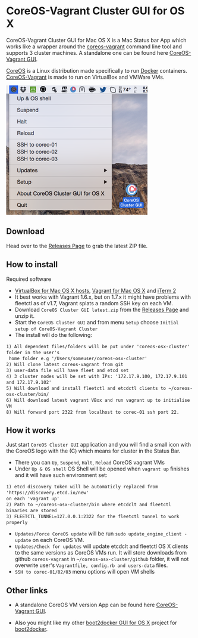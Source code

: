 CoreOS-Vagrant Cluster GUI for OS X
============================

CoreOS-Vagrant Cluster GUI for Mac OS X is a Mac Status bar App which works like a wrapper around the [coreos-vagrant](https://github.com/coreos/coreos-vagrant) command line tool and supports 3 cluster machines. A standalone one can be found here [CoreOS-Vagrant GUI](https://github.com/rimusz/coreos-osx-gui).
 
[CoreOS](https://coreos.com) is a Linux distribution made specifically to run [Docker](https://www.docker.io/) containers.
[CoreOS-Vagrant](https://github.com/coreos/coreos-vagrant) is made to run on VirtualBox and VMWare VMs.

![CoreOS-Vagrant-Cluster-GUI](coreos-vagrant-cluster-gui.png "CoreOS-Vagrant-Cluster-GUI")

Download
--------
Head over to the [Releases Page](https://github.com/rimusz/coreos-osx-gui-cluster/releases) to grab the latest ZIP file.


How to install
----------

Required software
* [VirtualBox for Mac OS X hosts](https://www.virtualbox.org/wiki/Downloads), [Vagrant for Mac OS X](http://www.vagrantup.com/downloads.html) and [iTerm 2](http://www.iterm2.com/#/section/downloads)
* It best works with Vagrant 1.6.x, but on 1.7.x it might have problems with fleetctl as of v1.7, Vagrant splats a random SSH key on each VM.
* Download `CoreOS Cluster GUI latest.zip` from the [Releases Page](https://github.com/rimusz/coreos-osx-gui-cluster/releases) and unzip it.
* Start the `CoreOS Cluster GUI` and from menu `Setup` choose `Initial setup of CoreOS-Vagrant Cluster` 
* The install will do the following:
````
1) All dependent files/folders will be put under 'coreos-osx-cluster' folder in the user's 
 home folder e.g '/Users/someuser/coreos-osx-cluster'
2) Will clone latest coreos-vagrant from git
3) user-data file will have fleet and etcd set
4) 3 cluster nodes will be set with IPs: '172.17.9.100, 172.17.9.101 and 172.17.9.102'
5) Will download and install fleetctl and etcdctl clients to ~/coreos-osx-cluster/bin/
6) Will download latest vagrant VBox and run vagrant up to initialise VM
8) Will forward port 2322 from localhost to corec-01 ssh port 22.
````

How it works
------------

Just start `CoreOS Cluster GUI` application and you will find a small icon with the CoreOS logo with the (C) which means for cluster in the Status Bar.

* There you can `Up`, `Suspend`, `Halt`, `Reload` CoreOS vagrant VMs
* Under `Up & OS shell` OS Shell will be opened when `vagrant up` finishes and it will have such environment set:
````
1) etcd discovery token will be automaticly replaced from 'https://discovery.etcd.io/new' 
on each 'vagrant up'
2) Path to ~/coreos-osx-cluster/bin where etcdclt and fleetctl binaries are stored
3) FLEETCTL_TUNNEL=127.0.0.1:2322 for the fleetctl tunnel to work properly
````

* `Updates/Force CoreOS update` will be run `sudo update_engine_client -update` on each CoreOS VM.
* `Updates/Check for updates` will update etcdclt and fleetctl OS X clients to the same versions as CoreOS VMs run. It will store downloads from github `coreos-vagrant` in `~/coreos-osx-cluster/github` folder, it will not overwrite user's `Vagrantfile, config.rb and users-data` files.
* `SSH to corec-01/02/03` menu options will open VM shells


Other links
-----------
* A standalone CoreOS VM version App can be found here [CoreOS-Vagrant GUI](https://github.com/rimusz/coreos-osx-gui).

* Also you might like my other [boot2docker GUI for OS X](https://github.com/rimusz/boot2docker-gui-osx) project for [boot2docker](https://github.com/boot2docker/boot2docker).

